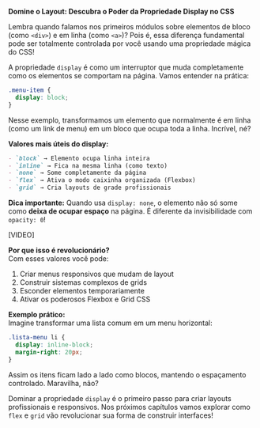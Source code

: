 

**Domine o Layout: Descubra o Poder da Propriedade Display no CSS**

Lembra quando falamos nos primeiros módulos sobre elementos de bloco (como `<div>`) e em linha (como `<a>`)? Pois é, essa diferença fundamental pode ser totalmente controlada por você usando uma propriedade mágica do CSS!

A propriedade `display` é como um interruptor que muda completamente como os elementos se comportam na página. Vamos entender na prática:

```css
.menu-item {
  display: block;
}
```

Nesse exemplo, transformamos um elemento que normalmente é em linha (como um link de menu) em um bloco que ocupa toda a linha. Incrível, né?

**Valores mais úteis do display:**
```markdown
- `block` → Elemento ocupa linha inteira
- `inline` → Fica na mesma linha (como texto)
- `none` → Some completamente da página
- `flex` → Ativa o modo caixinha organizada (Flexbox)
- `grid` → Cria layouts de grade profissionais
```

**Dica importante:** Quando usa `display: none`, o elemento não só some como **deixa de ocupar espaço** na página. É diferente da invisibilidade com `opacity: 0`!

[VIDEO]

**Por que isso é revolucionário?**  
Com esses valores você pode:
1. Criar menus responsivos que mudam de layout
2. Construir sistemas complexos de grids
3. Esconder elementos temporariamente
4. Ativar os poderosos Flexbox e Grid CSS

**Exemplo prático:**  
Imagine transformar uma lista comum em um menu horizontal:
```css
.lista-menu li {
  display: inline-block;
  margin-right: 20px;
}
```

Assim os itens ficam lado a lado como blocos, mantendo o espaçamento controlado. Maravilha, não?

Dominar a propriedade `display` é o primeiro passo para criar layouts profissionais e responsivos. Nos próximos capítulos vamos explorar como `flex` e `grid` vão revolucionar sua forma de construir interfaces!